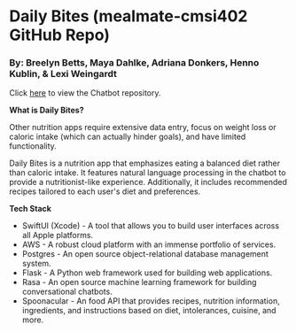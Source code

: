 # Daily Bites (mealmate-cmsi402 GitHub Repo)

### By: Breelyn Betts, Maya Dahlke, Adriana Donkers, Henno Kublin, & Lexi Weingardt

Click [here](https://github.com/AdrianaDonkers/401-chatbot) to view the Chatbot repository.

**What is Daily Bites?**

Other nutrition apps require extensive data entry, focus on weight loss or caloric intake (which can actually hinder goals), and have limited functionality. 

Daily Bites is a nutrition app that emphasizes eating a balanced diet rather than caloric intake. It features natural language processing in the chatbot to provide a nutritionist-like experience. Additionally, it includes recommended recipes tailored to each user's diet and preferences. 


**Tech Stack**

* SwiftUI (Xcode) - A tool that allows you to build user interfaces across all Apple platforms.
* AWS - A robust cloud platform with an immense portfolio of services.
* Postgres - An open source object-relational database management system.
* Flask - A Python web framework used for building web applications.
* Rasa - An open source machine learning framework for building conversational chatbots.
* Spoonacular - An food API that provides recipes, nutrition information, ingredients, and instructions based on diet, intolerances, cuisine, and more.
